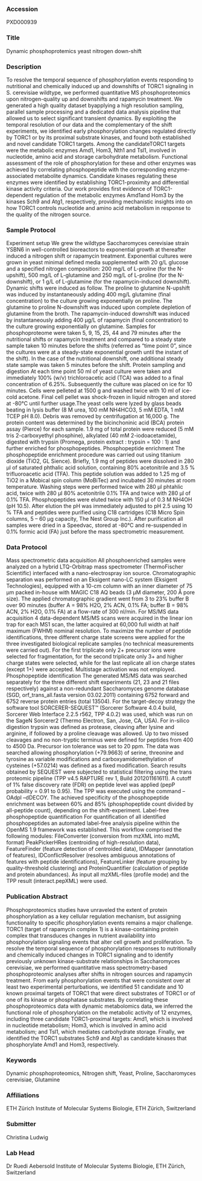 ### Accession
PXD000939

### Title
Dynamic phosphoprotemics yeast nitrogen down-shift

### Description
To resolve the temporal sequence of phosphorylation events responding to nutritional and chemically induced up and downshifts of TORC1 signaling in S. cerevisiae wildtype, we performed quantitative MS phosphoproteomics upon nitrogen-quality up and downshifts and rapamycin treatment. We generated a high quality dataset byapplying a high resolution sampling, parallel sample processing and a dedicated data analysis pipeline that allowed us to select significant transient dynamics. By exploiting the temporal resolution of our data and the complementary of the shift experiments, we identified early phosphorylation changes regulated directly by TORC1 or by its proximal substrate kinases, and found both established and novel candidate TORC1 targets. Among the candidateTORC1 targets were the metabolic enzymes Amd1, Hom3, Nth1 and Tsl1, involved in nucleotide, amino acid and storage carbohydrate metabolism. Functional assessment of the role of phosphorylation for these and other enzymes was achieved by correlating phosphopeptide with the corresponding enzyme-associated metabolite dynamics. Candidate kinases regulating these enzymes were identified by establishing TORC1-proximity and differential kinase activity criteria. Our work provides first evidence of TORC1-dependent regulation of the metabolic enzymes Amd1and Hom3 by the kinases Sch9 and Atg1, respectively, providing mechanistic insights into on how TORC1 controls nucleotide and amino acid metabolism in response to the quality of the nitrogen source.

### Sample Protocol
Experiment setup  We grew the wildtype Saccharomyces cerevisiae strain YSBN6 in well-controlled bioreactors to exponential growth at thereafter induced a nitrogen shift or rapamycin treatment. Exponential cultures were grown in yeast minimal defined media supplemented with 20 g/L glucose and a specified nitrogen composition: 200 mg/L of L-proline (for the N-upshift), 500 mg/L of L-glutamine and 250 mg/L of L-proline (for the N-downshift), or 1 g/L of L-glutamine (for the rapamycin-induced downshift). Dynamic shifts were induced as follow. The proline to glutamine N-upshift was induced by instantaneously adding 400 mg/L glutamine (final concentration) to the culture growing exponentially on proline. The glutamine to proline N-downshift was induced upon complete depletion of glutamine from the broth. The rapamycin-induced downshift was induced by instantaneously adding 400 µg/L of rapamycin (final concentration) to the culture growing exponentially on glutamine. Samples for phosphoproteome were taken 5, 9, 15, 25, 44 and 79 minutes after the nutritional shifts or rapamycin treatment and compared to a steady state sample taken 10 minutes before the shifts (referred as “time point 0”, since the cultures were at a steady-state exponential growth until the instant of the shift). In the case of the nutritional downshift, one additional steady state sample was taken 5 minutes before the shift.  Protein sampling and digestion At each time point 50 ml of yeast culture were taken and immediately 100% (w/v) trichloroacetic acid (TCA) was added to a final concentration of 6.25%. Subsequently the culture was placed on ice for 10 minutes. Cells were pelleted at 1500 g and washed twice with 10 ml of ice-cold acetone. Final cell pellet was shock-frozen in liquid nitrogen and stored at -80°C until further usage.The yeast cells were lyzed by glass beads beating in lysis buffer (8 M urea, 100 mM NH4HCO3, 5 mM EDTA, 1 mM TCEP pH 8.0). Debris was removed by centrifugation at 16,000 g. The protein content was determined by the bicinchoninic acid (BCA) protein assay (Pierce) for each sample. 1.9 mg of total protein were reduced (5 mM tris 2-carboxyethyl phosphine), alkylated (40 mM 2-iodoacetamide), digested with trypsin (Promega, protein extract : trypsin = 100 : 1) and further enriched for phosphopeptides.  Phosphopeptide enrichment The phosphopeptide enrichment procedure was carried out using titanium dioxide (TiO2, GL Sience). Briefly, 1.9 mg of peptides were dissolved in 280 µl of saturated phthalic acid solution, containing 80% acetonitrile and 3.5 % trifluoroacetic acid (TFA). This peptide solution was added to 1.25 mg of TiO2 in a Mobical spin column (MoBiTec) and incubated 30 minutes at room temperature. Washing steps were performed twice with 280 µl phtahlic acid, twice with 280 µl 80% acetonitrile 0.1% TFA and twice with 280 µl of 0.1% TFA. Phosphopeptides were eluted twice with 150 µl of 0.3 M NH4OH (pH 10.5). After elution the pH was immediately adjusted to pH 2.5 using 10 % TFA and peptides were purified using C18 cartridges (C18 Micro Spin columns, 5 – 60 µg capacity, The Nest Group Inc.). After purification all samples were dried in a Speedvac, stored at -80°C and re-suspended in 0.1% formic acid (FA) just before the mass spectrometric measurement.

### Data Protocol
Mass spectrometric data acquisition  All phosphoenriched samples were analyzed on a hybrid LTQ-Orbitrap mass spectrometer (ThermoFischer Scientific) interfaced with a nano-electrospray ion source. Chromatographic separation was performed on an Eksigent nano-LC system (Eksigent Technologies), equipped with a 10-cm column with an inner diameter of 75 µm packed in-house with MAGIC C18 AQ beads (3 µM diameter, 200 Å pore size). The applied chromatographic gradient went from 3 to 23% buffer B over 90 minutes (buffer A = 98% H2O, 2% ACN, 0.1% FA; buffer B = 98% ACN, 2% H2O, 0.1% FA) at a flow-rate of 300 nl/min. For MS/MS data acquisition 4 data-dependent MS/MS scans were acquired in the linear ion trap for each MS1 scan, the latter acquired at 60,000 full width at half maximum (FWHM) nominal resolution. To maximize the number of peptide identifications, three different charge state screens were applied for the three investigated biological replicate samples (no technical measurements were carried out). For the first triplicate only 2+ precursor ions were selected for fragmentation, for the second triplicate only 3+ and higher charge states were selected, while for the last replicate all ion charge states (except 1+) were accepted. Multistage activation was not employed.  Phosphopeptide identification  The generated MS/MS data was searched separately for the three different shift experiments (21, 23 and 21 files respectively) against a non-redundant Saccharomyces genome database (SGD, orf_trans_all.fasta version 03.02.2011) containing 6752 forward and 6752 reverse protein entries (total 13504). For the target-decoy strategy the software tool SORCERER-SEQUEST™ (Sorcerer Software 4.0.4 build, Sorcerer Web Interface 2.2.5 r562, TPP 4.0.2) was used, which was run on the SageN Sorcerer2 (Thermo Electron, San, Jose, CA, USA). For in-silico digestion trypsin was defined as protease, cleaving after lysine and arginine, if followed by a proline cleavage was allowed. Up to two missed cleavages and no non-tryptic terminus were defined for peptides from 400 to 4500 Da. Precursor ion tolerance was set to 20 ppm. The data was searched allowing phosphorylation (+79.9663) of serine, threonine and tyrosine as variable modifications and carboxyamidomethylation of cysteines (+57.0214) was defined as a fixed modification. Search results obtained by SEQUEST were subjected to statistical filtering using the trans proteomic pipeline (TPP v4.5 RAPTURE rev 1, Build 201201161611). A cutoff of 1% false discovery rate (FDR) on peptide level was applied (pepP probability = 0.91 to 0.95). The TPP was executed using the command –OAdpl –dDECOY. The achieved specificity of the phosphopeptide enrichment was between 60% and 85% (phosphopeptide count divided by all-peptide count), depending on the shift-experiment.   Label-free phosphopeptide quantification  For quantification of all identified phosphopeptides an automated label-free analysis pipeline within the OpenMS 1.9 framework was established. This workflow comprised the following modules: FileConverter (conversion from mzXML into mzML format) PeakPickerHRes (centroiding of high-resolution data), FeatureFinder  (feature detection of centroided data), IDMapper (annotation of features), IDConflictResolver (resolves ambiguous annotations of features with peptide identifications), FeatureLinker (feature grouping by quality-threshold clustering) and ProteinQuantifier (calculation of peptide and protein abundances). As input all mzXML-files (profile mode) and the TPP result (interact.pepXML) were used.

### Publication Abstract
Phosphoproteomics studies have unraveled the extent of protein phosphorylation as a key cellular regulation mechanism, but assigning functionality to specific phosphorylation events remains a major challenge. TORC1 (target of rapamycin complex 1) is a kinase-containing protein complex that transduces changes in nutrient availability into phosphorylation signaling events that alter cell growth and proliferation. To resolve the temporal sequence of phosphorylation responses to nutritionally and chemically induced changes in TORC1 signaling and to identify previously unknown kinase-substrate relationships in Saccharomyces cerevisiae, we performed quantitative mass spectrometry-based phosphoproteomic analyses after shifts in nitrogen sources and rapamycin treatment. From early phosphorylation events that were consistent over at least two experimental perturbations, we identified 51 candidate and 10 known proximal targets of TORC1 that were direct substrates of TORC1 or of one of its kinase or phosphatase substrates. By correlating these phosphoproteomics data with dynamic metabolomics data, we inferred the functional role of phosphorylation on the metabolic activity of 12 enzymes, including three candidate TORC1-proximal targets: Amd1, which is involved in nucleotide metabolism; Hom3, which is involved in amino acid metabolism; and Tsl1, which mediates carbohydrate storage. Finally, we identified the TORC1 substrates Sch9 and Atg1 as candidate kinases that phosphorylate Amd1 and Hom3, respectively.

### Keywords
Dynamic phosphoproteomics, Nitrogen shift, Yeast, Proline, Saccharomyces cerevisiae, Glutamine

### Affiliations
ETH Zürich
Institute of Molecular Systems Biologie, ETH Zürich, Switzerland

### Submitter
Christina Ludwig

### Lab Head
Dr Ruedi Aebersold
Institute of Molecular Systems Biologie, ETH Zürich, Switzerland


